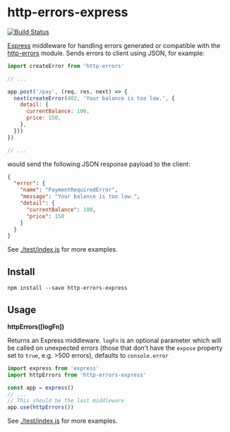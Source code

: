 # http-errors-express

[![Build Status](https://travis-ci.org/blockai/http-errors-express.svg?branch=master)](https://travis-ci.org/blockai/http-errors-express)

[Express](http://expressjs.com) middleware for handling errors generated or compatible with the [http-errors](https://github.com/jshttp/http-errors) module. Sends errors to client using JSON, for example:

```javascript
import createError from 'http-errors'

// ...

app.post('/pay', (req, res, next) => {
  next(createError(402, 'Your balance is too low.', {
    detail: {
      currentBalance: 100,
      price: 150,
    },
  }))
})

// ...
```

would send the following JSON response payload to the client:

```json
{
  "error": {
    "name": "PaymentRequiredError",
    "message": "Your balance is too low.",
    "detail": {
      "currentBalance": 100,
      "price": 150
    }
  }
}
```

See [./test/index.js](./test/index.js) for more examples.

## Install

```
npm install --save http-errors-express
```

## Usage

**httpErrors([logFn])**

Returns an Express middleware. `logFn` is an optional parameter which
will be called on unexpected errors (those that don't have the `expose`
property set to `true`, e.g. >500 errors), defaults to `console.error`

```javascript
import express from 'express'
import httpErrors from 'http-errors-express'

const app = express()
// ...
// This should be the last middleware
app.use(httpErrors())
```

See [./test/index.js](./test/index.js) for more examples.
